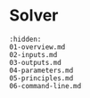 [//]: # (Index used by Sphinx to generate correct PDF tree)
# Solver

```{toctree}
:hidden:
01-overview.md
02-inputs.md
03-outputs.md
04-parameters.md
05-principles.md
06-command-line.md
```